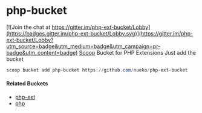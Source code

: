 # php-bucket

[![Join the chat at https://gitter.im/php-ext-bucket/Lobby](https://badges.gitter.im/php-ext-bucket/Lobby.svg)](https://gitter.im/php-ext-bucket/Lobby?utm_source=badge&utm_medium=badge&utm_campaign=pr-badge&utm_content=badge)
[Scoop](http://scoop.sh) Bucket for PHP Extensions
Just add the bucket
```powershell
scoop bucket add php-bucket https://github.com/nueko/php-ext-bucket
```

#### Related Buckets
* [php-ext](https://github.com/nueko/scoop-php-ext)
* [php](https://github.com/nueko/scoop-php)
